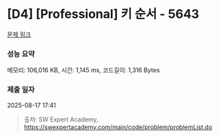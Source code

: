 # [D4] [Professional] 키 순서 - 5643 

[문제 링크](https://swexpertacademy.com/main/code/problem/problemDetail.do?contestProbId=AWXQsLWKd5cDFAUo) 

### 성능 요약

메모리: 106,016 KB, 시간: 1,145 ms, 코드길이: 1,316 Bytes

### 제출 일자

2025-08-17 17:41



> 출처: SW Expert Academy, https://swexpertacademy.com/main/code/problem/problemList.do